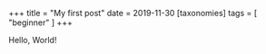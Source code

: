 +++
title = "My first post"
date = 2019-11-30
[taxonomies]
tags = [ "beginner" ]
+++

Hello, World!
